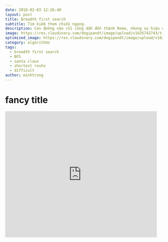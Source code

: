 ```yaml
---
date: 2018-02-03 12:26:40
layout: post
title: Breadth first search
subtitle: Tìm kiếm them chiều ngang.
description: Con đường nào rồi cũng dẫn đến thành Rome, nhưng sự hiệu quả phải được đặt lên hàng đầu? Đâu là con đường ngắn nhất và ít nguy hiểm nhất? BFS là một thuật toán hiệu quả để tìm câu trả lời!
image: https://res.cloudinary.com/dogipandt/image/upload/v1635742743/tim-kiem-theo-chieu-rong_oqm1zw.png
optimized_image: https://res.cloudinary.com/dogipandt/image/upload/v1635742743/tim-kiem-theo-chieu-rong_oqm1zw.png
category: algorithms
tags:
  - breadth first search
  - BFS
  - santa claus
  - shortest route
  - difficult
author: minhtrung
---
```

# fancy title

<iframe src="https://scratch.mit.edu/projects/566512570/embed" allowtransparency="true" width="485" height="402" frameborder="0" scrolling="no" allowfullscreen></iframe>









